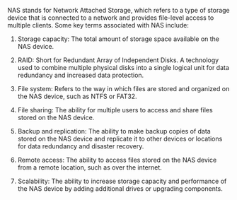 NAS stands for Network Attached Storage, which refers to a type of storage device that is connected to a network and provides file-level access to multiple clients. Some key terms associated with NAS include:

1. Storage capacity: The total amount of storage space available on the NAS device.

2. RAID: Short for Redundant Array of Independent Disks. A technology used to combine multiple physical disks into a single logical unit for data redundancy and increased data protection.

3. File system: Refers to the way in which files are stored and organized on the NAS device, such as NTFS or FAT32.

4. File sharing: The ability for multiple users to access and share files stored on the NAS device.

5. Backup and replication: The ability to make backup copies of data stored on the NAS device and replicate it to other devices or locations for data redundancy and disaster recovery.

6. Remote access: The ability to access files stored on the NAS device from a remote location, such as over the internet.

7. Scalability: The ability to increase storage capacity and performance of the NAS device by adding additional drives or upgrading components.
